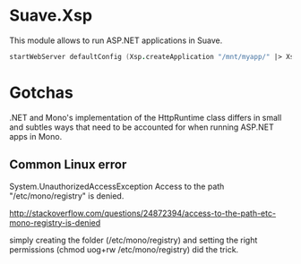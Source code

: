 # Suave.Xsp

This module allows to run ASP.NET applications in Suave.

```fsharp
startWebServer defaultConfig (Xsp.createApplication "/mnt/myapp/" |> Xsp.run)
```


# Gotchas

.NET and Mono's implementation of the HttpRuntime class differs in small and subtles ways that need to be accounted for when running ASP.NET apps in Mono.

## Common Linux error

System.UnauthorizedAccessException
Access to the path "/etc/mono/registry" is denied.

http://stackoverflow.com/questions/24872394/access-to-the-path-etc-mono-registry-is-denied


simply creating the folder (/etc/mono/registry) and setting the right permissions (chmod uog+rw /etc/mono/registry) did the trick. 

